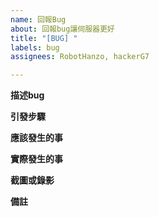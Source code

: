 ```yaml
---
name: 回報Bug
about: 回報bug讓伺服器更好
title: "[BUG] "
labels: bug
assignees: RobotHanzo, hackerG7

---
```


**描述bug**

**引發步驟**

**應該發生的事**

**實際發生的事**

**截圖或錄影**

**備註**
